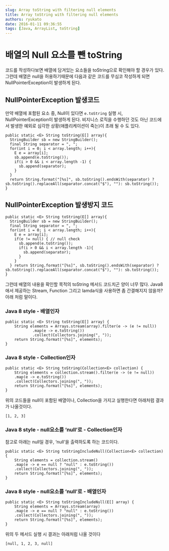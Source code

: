 ```yaml
---
slug: Array toString with filtering null elements
title: Array toString with filtering null elements
authors: ryukato
date: 2016-01-11 09:36:55
tags: [Java, ArrayList, toString]
---
```


<!-- truncate -->

# 배열의 Null 요소를 뺀 toString
코드를 작성하다보면 배열에 담겨있는 요소들을 toString으로 확인해야 할 경우가 있다. 그런데 배열은 null을 허용하기때문에 다음과 같은 코드를 무심코 작성하게 되면 NullPointerException이 발생하게 된다.

## NullPointerException 발생코드
만약 배열에 포함된 요소 중, Null이 있다면 ```e.toString``` 실행 시, NullPointerException이 발생하게 된다. 비지니스 로직을 수행하던 것도 아닌 코드에서 발생한 예외로 심각한 상황(애플리케이션이 죽는)이 초래 될 수 도 있다.

```
public static <E> String toString(E[] array){
  StringBuilder sb = new StringBuilder();
  final String separator = ", ";
  for(int i = 0; i < array.length; i++){
    E e = array[i];
    sb.append(e.toString());
    if(i > 0 && i < array.length -1) {
      sb.append(separator);
    }
  }
  return String.format("[%s]", sb.toString().endsWith(separator) ? sb.toString().replaceAll(separator.concat("$"), ""): sb.toString());
}

```

## NullPointerException 발생방지 코드

```
public static <E> String toString(E[] array){
  StringBuilder sb = new StringBuilder();
  final String separator = ", ";
  for(int i = 0; i < array.length; i++){
    E e = array[i];
    if(e != null) { // null check
      sb.append(e.toString());
      if(i > 0 && i < array.length -1){
        sb.append(separator);
      }
    }
  } return String.format("[%s]", sb.toString().endsWith(separator) ? sb.toString().replaceAll(separator.concat("$"), ""): sb.toString());
}

```
그런데 배열의 내용을 확인할 목적의 toString 메서드 코드치곤 양이 너무 많다. Java8애서 제공하는 Stream, Function 그리고 lamda식을 사용하면 좀 간결해지지 않을까? 아래 처럼 말이다.

### Java 8 style - 배열인자

```
public static <E> String toString(E[] array) {
    String elements = Arrays.stream(array).filter(e -> (e != null))
            .map(e -> e.toString())
            .collect(Collectors.joining(", "));
    return String.format("[%s]", elements);
}

```

### Java 8 style - Collection인자

```
public static <E> String toString(Collection<E> collection) {
    String elements = collection.stream().filter(e -> (e != null))
    .map(e -> e.toString())
    .collect(Collectors.joining(", "));
    return String.format("[%s]", elements);
}

```

위의 코드들을 null이 포함된 배열이나, Collection을 가지고 실행한다면 아래처럼 결과가 나올것이다.

```
[1, 2, 3]
```

### Java 8 style - null요소를 ‘null’로 - Collection인자
참고로 아래는 null일 경우, ‘null’을 출력하도록 하는 코드이다.

```
public static <E> String toStringIncludeNull(Collection<E> collection) {
    String elements = collection.stream()
    .map(e -> e == null ? "null" : e.toString())
    .collect(Collectors.joining(", "));
    return String.format("[%s]", elements);
}
```

### Java 8 style - null요소를 ‘null’로 - 배열인자

```
public static <E> String toStringIncludeNull(E[] array) {
    String elements = Arrays.stream(array)
    .map(e -> e == null ? "null" : e.toString())
    .collect(Collectors.joining(", "));
    return String.format("[%s]", elements);
}
```

위의 두 메서드 실행 시 결과는 아래처럼 나올 것이다

```
[null, 1, 2, 3, null]
```
